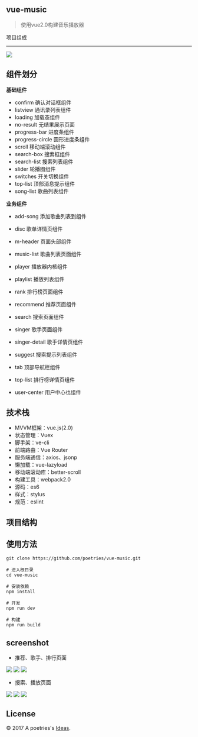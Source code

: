 vue-music
---
> 使用vue2.0构建音乐播放器

项目组成

---
![](shotscreen/music-vue.png)

组件划分
---

**基础组件**
- confirm 确认对话框组件
- listview 通讯录列表组件
- loading 加载态组件
- no-result 无结果展示页面
- progress-bar 进度条组件
- progress-circle 圆形进度条组件
- scroll 移动端滚动组件
- search-box 搜索框组件
- search-list 搜索列表组件
- slider 轮播图组件
- switches 开关切换组件
- top-list 顶部消息提示组件
- song-list 歌曲列表组件


**业务组件**

- add-song 添加歌曲列表到组件
- disc 歌单详情页组件
- m-header 页面头部组件
- music-list 歌曲列表页面组件
- player 播放器内核组件
- playlist 播放列表组件



- rank 排行榜页面组件
- recommend 推荐页面组件
- search 搜索页面组件
- singer 歌手页面组件
- singer-detail 歌手详情页组件
- suggest 搜索提示列表组件
- tab 顶部导航栏组件
- top-list 排行榜详情页组件
- user-center 用户中心也组件


技术栈
---

- MVVM框架：vue.js(2.0)
- 状态管理：Vuex
- 脚手架：ve-cli
- 前端路由：Vue Router
- 服务端通信：axios、jsonp
- 懒加载：vue-lazyload
- 移动端滚动库：better-scroll
- 构建工具：webpack2.0
- 源码：es6
- 样式：stylus
- 规范：eslint




项目结构
---



使用方法
---

```
git clone https://github.com/poetries/vue-music.git

# 进入根目录
cd vue-music

# 安装依赖
npm install

# 开发
npm run dev

# 构建
npm run build
```

screenshot
---

- 推荐、歌手、排行页面

![](shotscreen/recommend.png)
![](shotscreen/singer.png)
![](shotscreen/rank.png)


- 搜索、播放页面


![](shotscreen/search.png)
![](shotscreen/player.png)
![](shotscreen/song.png)


License
---

© 2017 A poetries's [Ideas](https://github.com/poetries/ideas).

